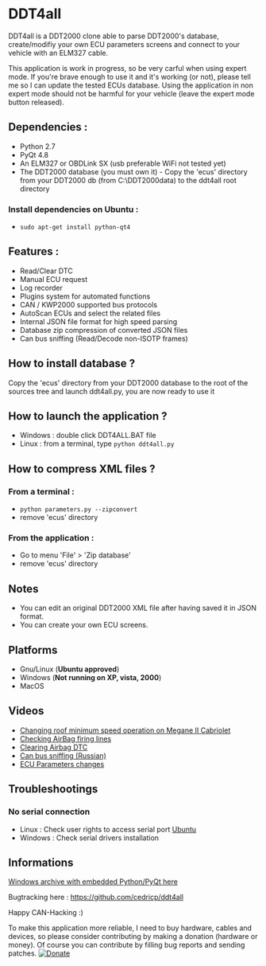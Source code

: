 # DDT4all

DDT4all is a DDT2000 clone able to parse DDT2000's database, create/modifiy your own ECU parameters screens and connect to your vehicle with an ELM327 cable.

This application is work in progress, so be very carful when using expert mode. If you're brave enough to use it and it's working (or not), please tell me so I can update the tested ECUs database.
Using the application in non expert mode should not be harmful for your vehicle (leave the expert mode button released).

## Dependencies :
* Python 2.7
* PyQt 4.8
* An ELM327 or OBDLink SX (usb preferable WiFi not tested yet)
* The DDT2000 database (you must own it) - Copy the 'ecus' directory from your DDT2000 db (from C:\DDT2000data) to the ddt4all root directory

### Install dependencies on Ubuntu :

* `sudo apt-get install python-qt4`

## Features :

* Read/Clear DTC
* Manual ECU request
* Log recorder
* Plugins system for automated functions
* CAN / KWP2000 supported bus protocols
* AutoScan ECUs and select the related files
* Internal JSON file format for high speed parsing
* Database zip compression of converted JSON files
* Can bus sniffing (Read/Decode non-ISOTP frames)

## How to install database ?

Copy the 'ecus' directory from your DDT2000 database to the root of the sources tree and launch ddt4all.py, you are now ready to use it

## How to launch the application ?

* Windows : double click DDT4ALL.BAT file
* Linux : from a terminal, type `python ddt4all.py`

## How to compress XML files ?

### From a terminal :

* `python parameters.py --zipconvert`
* remove 'ecus' directory

### From the application :

* Go to menu 'File' > 'Zip database'
* remove 'ecus' directory

## Notes

* You can edit an original DDT2000 XML file after having saved it in JSON format.
* You can create your own ECU screens.

## Platforms

* Gnu/Linux (**Ubuntu approved**)
* Windows (**Not running on XP, vista, 2000**)
* MacOS

## Videos

* [Changing roof minimum speed operation on Megane II Cabriolet](https://www.youtube.com/watch?v=6oiXV1Srg7E)
* [Checking AirBag firing lines](https://www.youtube.com/watch?v=zTiqUaWeuT0)
* [Clearing Airbag DTC](https://www.youtube.com/watch?v=oQ3WcKlsvrw)
* [Can bus sniffing (Russian)](https://www.youtube.com/watch?v=SjDC7fUMWmg)
* [ECU Parameters changes](https://www.youtube.com/watch?v=i9VkErEpoDE)

## Troubleshootings

### No serial connection

* Linux : Check user rights to access serial port [Ubuntu](https://askubuntu.com/questions/58119/changing-permissions-on-serial-port)
* Windows : Check serial drivers installation

## Informations

[Windows archive with embedded Python/PyQt here](https://drive.google.com/open?id=0B2LgdbfJUsUZWGVJWFJlTVdHVHc)

Bugtracking here : https://github.com/cedricp/ddt4all

Happy CAN-Hacking :)

To make this application more reliable, I need to buy hardware, cables and devices, so please consider contributing by making a donation (hardware or money). Of course you can contribute by filling bug reports and sending patches.
[![Donate](https://img.shields.io/badge/Donate-PayPal-green.svg)](https://www.paypal.com/cgi-bin/webscr?cmd=_donations&business=cedricpaille%40gmail%2ecom&lc=CY&item_name=codetronic&currency_code=EUR&bn=PP%2dDonationsBF%3abtn_donateCC_LG%2egif%3aNonHosted)

